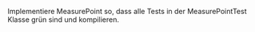 Implementiere MeasurePoint so, dass alle Tests in der MeasurePointTest Klasse grün sind und kompilieren. 
